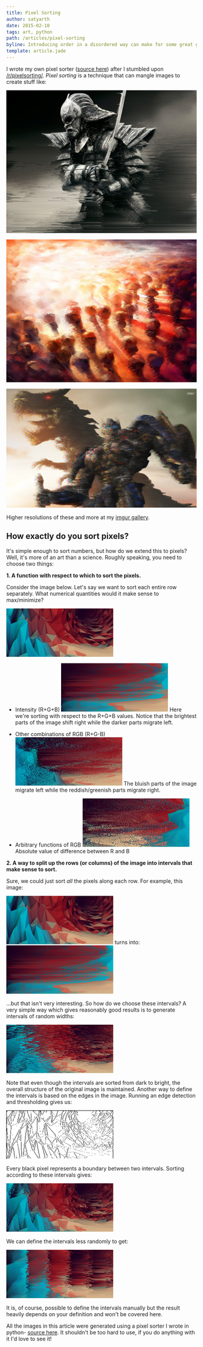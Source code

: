 ```yaml
---
title: Pixel Sorting
author: satyarth
date: 2015-02-10
tags: art, python
path: /articles/pixel-sorting
byline: Introducing order in a disordered way can make for some great glitch art.
template: article.jade
---
```


I wrote my own pixel sorter ([source here](https://github.com/satyarth/pixelsort/)) after I stumbled upon [/r/pixelsorting/](http://www.reddit.com/r/pixelsorting/). *Pixel sorting* is a technique that can mangle images to create stuff like:

![](1.png)

![](2.png)

![](3.png)

Higher resolutions of these and more at my [imgur gallery](http://imgur.com/a/nZHbb).

## How exactly do you sort pixels?

It's simple enough to sort numbers, but how do we extend this to pixels? Well, it's more of an art than a science. Roughly speaking, you need to choose two things:

**1. A function with respect to which to sort the pixels.**

Consider the image below. Let's say we want to sort each entire row separately. What numerical quantities would it make sense to max/minimize?

![](example.png)

* Intensity (R+G+B)
![](example1.png)
Here we're sorting with respect to the R+G+B values. Notice that the brightest parts of the image shift right while the darker parts migrate left.

* Other combinations of RGB (R+G-B)
![](example5.png)
The bluish parts of the image migrate left while the reddish/greenish parts migrate right.

* Arbitrary functions of RGB
![](example6.png)
Absolute value of difference between R and B

**2. A way to split up the rows (or columns) of the image into intervals that make sense to sort.**

Sure, we could just sort *all* the pixels along each row. For example, this image:

![](example.png)
turns into:
![](example1.png)

...but that isn't very interesting. So how do we choose these intervals? A very simple way which gives reasonably good results is to generate intervals of random widths:

![](example2.png)

Note that even though the intervals are sorted from dark to bright, the overall structure of the original image is maintained. Another way to define the intervals is based on the edges in the image. Running an edge detection and thresholding gives us:

![](example3.png)

Every black pixel represents a boundary between two intervals. Sorting according to these intervals gives:

![](example4.png)

We can define the intervals less randomly to get:

![](example7.png)

It is, of course, possible to define the intervals manually but the result heavily depends on your definition and won't be covered here.

All the images in this article were generated using a pixel sorter I wrote in python- [source here](https://github.com/ebanaut/pixelsort/). It shouldn't be too hard to use, if you do anything with it I'd love to see it!